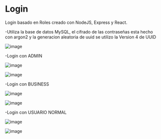 # Login
Login basado en Roles creado con NodeJS, Express y React. 

-Utiliza la base de datos MySQL, el cifrado de las contraseñas esta hecho con argon2 y la generacion aleatoria de uuid se utilizo la Version 4 de UUID

![image](https://user-images.githubusercontent.com/94048851/205639516-33b8ce47-75fc-4be1-a8af-5f543064db41.png)

-Login con ADMIN

![image](https://user-images.githubusercontent.com/94048851/205640644-5b8c68a9-be2e-4fda-85d0-7e62ca171e5d.png)

![image](https://user-images.githubusercontent.com/94048851/205640692-e0428037-82a7-49e1-8f91-81929081fdaf.png)

-Login con BUSINESS

![image](https://user-images.githubusercontent.com/94048851/205640774-ac84e10d-bb00-4275-ae62-cdc2bc666bdd.png)

![image](https://user-images.githubusercontent.com/94048851/205640799-5f7a108a-912d-4fb2-b8f2-6724c64a29cf.png)

-Login con USUARIO NORMAL

![image](https://user-images.githubusercontent.com/94048851/205640865-3840d46f-e728-4469-924c-3a9da72fd0fc.png)

![image](https://user-images.githubusercontent.com/94048851/205640896-b7aad587-6434-410f-a671-7a80c25ecd60.png)

